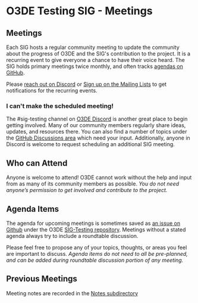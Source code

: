 # O3DE Testing SIG - Meetings

## Meetings

Each SIG hosts a regular community meeting to update the community about the progress of O3DE and the SIG's contribution to the project. It is a recurring event to give everyone a chance to have their voice heard. The SIG holds primary meetings twice monthly, and often tracks [agendas on GitHub](https://github.com/o3de/sig-testing/issues?q=is%3Aopen+label%3Amtg-agenda+).

Please [reach out on Discord](https://discord.gg/p3padwr58u) or [Sign up on the Mailing Lists](https://lists.o3de.org/groups) to get notifications for the recurring events.

### I can't make the scheduled meeting!

The #sig-testing channel on [O3DE Discord](https://discord.gg/6cbrfZgyfg) is another great place to begin getting involved. Many of our community members regularly share ideas, updates, and resources there. You can also find a number of topics under the [GitHub Discussions area](https://github.com/o3de/foundation/discussions) which need your input. Additionally, anyone in Discord is welcome to request scheduling an additional SIG meeting.

## Who can Attend

Anyone is welcome to attend! O3DE cannot work without the help and input from as many of its community members as possible. *You do not need anyone’s permission to get involved and contribute to the project.*

## Agenda Items

The agenda for upcoming meetings is sometimes saved as [an issue on Github](https://github.com/o3de/sig-testing/issues?q=label%3Amtg-agenda+) under the O3DE [SIG-Testing repository](https://github.com/o3de/sig-testing/). Meetings without a stated agenda always try to include a roundtable discussion.

Please feel free to propose any of your topics, thoughts, or areas you feel are important to discuss. *Agenda items do not need to all be pre-planned, and can be added during roundtable discussion portion of any meeting.*

## Previous Meetings

Meeting notes are recorded in the [Notes subdirectory](https://github.com/o3de/sig-testing/tree/main/meetings/notes)
